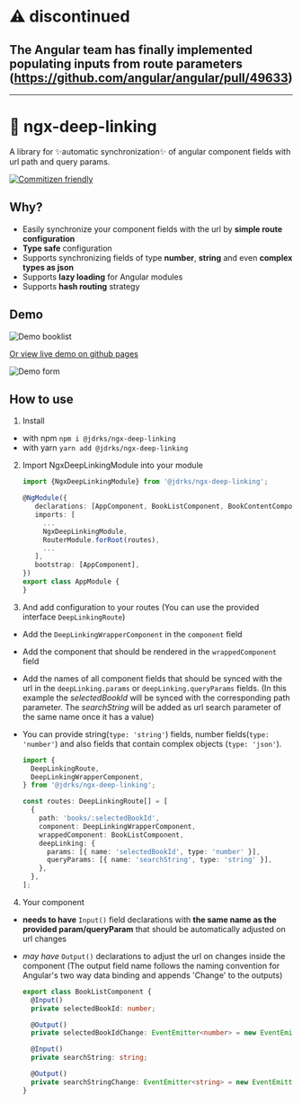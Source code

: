 # ⚠️ discontinued 
## The Angular team has finally implemented populating inputs from route parameters (https://github.com/angular/angular/pull/49633)
--------

# :rocket: ngx-deep-linking

A library for :sparkles:automatic synchronization:sparkles: of angular component fields with url path and query params.

[![Commitizen friendly](https://img.shields.io/badge/commitizen-friendly-brightgreen.svg)](http://commitizen.github.io/cz-cli/)

## Why?

- Easily synchronize your component fields with the url by **simple route configuration**
- **Type safe** configuration
- Supports synchronizing fields of type **number**, **string** and even **complex types as json**
- Supports **lazy loading** for Angular modules
- Supports **hash routing** strategy

## Demo

![Demo booklist](https://raw.githubusercontent.com/Nas3nmann/ngx-input-deep-linking/main/apps/demo-book-list/src/assets/demo.gif)

[Or view live demo on github pages](https://nas3nmann.github.io/ngx-deep-linking/)

![Demo form](https://raw.githubusercontent.com/Nas3nmann/ngx-input-deep-linking/main/apps/demo-form/src/assets/demo.gif)

## How to use

1. Install

- with npm `npm i @jdrks/ngx-deep-linking`
- with yarn `yarn add @jdrks/ngx-deep-linking`

2. Import NgxDeepLinkingModule into your module

   ```ts
   import {NgxDeepLinkingModule} from '@jdrks/ngx-deep-linking';

   @NgModule({
      declarations: [AppComponent, BookListComponent, BookContentComponent],
      imports: [
        ...
        NgxDeepLinkingModule,
        RouterModule.forRoot(routes),
        ...
      ],
      bootstrap: [AppComponent],
   })
   export class AppModule {
   }
   ```

3. And add configuration to your routes (You can use the provided interface `DeepLinkingRoute`)

- Add the `DeepLinkingWrapperComponent` in the `component` field
- Add the component that should be rendered in the `wrappedComponent` field
- Add the names of all component fields that should be synced with the url in the `deepLinking.params`
  or `deepLinking.queryParams` fields.
  (In this example the _selectedBookId_ will be synced with the corresponding path parameter. The _searchString_ will
  be added as url search parameter of the same name once it has a value)
- You can provide string(`type: 'string'`) fields, number fields(`type: 'number'`) and also fields that contain
  complex objects (`type: 'json'`).

  ```ts
  import {
    DeepLinkingRoute,
    DeepLinkingWrapperComponent,
  } from '@jdrks/ngx-deep-linking';

  const routes: DeepLinkingRoute[] = [
    {
      path: 'books/:selectedBookId',
      component: DeepLinkingWrapperComponent,
      wrappedComponent: BookListComponent,
      deepLinking: {
        params: [{ name: 'selectedBookId', type: 'number' }],
        queryParams: [{ name: 'searchString', type: 'string' }],
      },
    },
  ];
  ```

4. Your component

- **needs to have** `Input()` field declarations with **the same name as the provided param/queryParam** that should
  be automatically adjusted on url changes
- _may have_ `Output()` declarations to adjust the url on changes inside the component (The output field name follows
  the naming convention for Angular's two way data binding and appends 'Change' to the outputs)

  ```ts
  export class BookListComponent {
    @Input()
    private selectedBookId: number;

    @Output()
    private selectedBookIdChange: EventEmitter<number> = new EventEmitter<number>();

    @Input()
    private searchString: string;

    @Output()
    private searchStringChange: EventEmitter<string> = new EventEmitter<string>();
  }
  ```
